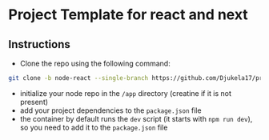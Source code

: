 # Project Template for react and next

## Instructions
* Clone the repo using the following command:
```sh
git clone -b node-react --single-branch https://github.com/Djukela17/project-templates.git my-project
```
* initialize your node repo in the `/app` directory (creatine if it is not present)
* add your project dependencies to the `package.json` file
* the container by default runs the `dev` script (it starts with `npm run dev`),
 so you need to add it to the `package.json` file